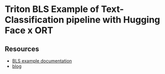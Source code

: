 # Triton BLS Example of Text-Classification pipeline with Hugging Face x ORT

## Resources

* [BLS example documentation](https://github.com/triton-inference-server/python_backend/tree/main/examples/bls)
* [blog](https://towardsdatascience.com/hugging-face-transformer-inference-under-1-millisecond-latency-e1be0057a51c)